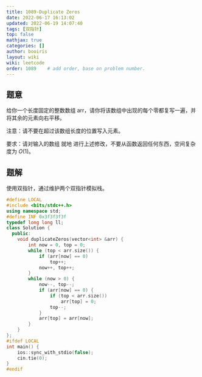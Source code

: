 ```yaml
---
title: 1089-Duplicate Zeros 
date: 2022-06-17 16:13:02 
updated: 2022-06-19 14:07:40
tags: [双指针] 
top: false
mathjax: true
categories: []
author: booiris
layout: wiki 
wiki: leetcode 
order: 1089    # add order, base on problem number.
---
```


## 题意

给你一个长度固定的整数数组 arr，请你将该数组中出现的每个零都复写一遍，并将其余的元素向右平移。

注意：请不要在超过该数组长度的位置写入元素。

要求：请对输入的数组 就地 进行上述修改，不要从函数返回任何东西，空间复杂度为 $O(1)$。

## 题解

使用双指针，通过维护两个双指针模拟栈。

```cpp
#define LOCAL
#include <bits/stdc++.h>
using namespace std;
#define INF 0x3f3f3f3f
typedef long long ll;
class Solution {
  public:
    void duplicateZeros(vector<int> &arr) {
        int now = 0, top = 0;
        while (top < arr.size()) {
            if (arr[now] == 0)
                top++;
            now++, top++;
        }
        while (now > 0) {
            now--, top--;
            if (arr[now] == 0) {
                if (top < arr.size())
                    arr[top] = 0;
                top--;
            }
            arr[top] = arr[now];
        }
    }
};
#ifdef LOCAL
int main() {
    ios::sync_with_stdio(false);
    cin.tie(0);
}
#endif
```
